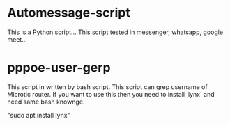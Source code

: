 # Automessage-script
This is a Python script...
This script tested in messenger, whatsapp, google meet...
# pppoe-user-gerp
This script in written by bash script. 
This script can grep username of Microtic router.
If you want to use this then you need to install 'lynx' and need same bash knownge.


"sudo apt install lynx"
